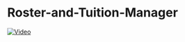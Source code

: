 # Roster-and-Tuition-Manager

[![Video](https://img.youtube.com/vi/WmBQkrrNA9E/hqdefault.jpg)](https://www.youtube.com/watch?WmBQkrrNA9E)
